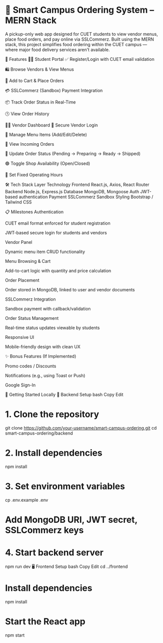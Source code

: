 #  🏫 Smart Campus Ordering System – MERN Stack
A pickup-only web app designed for CUET students to view vendor menus, place food orders, and pay online via SSLCommerz. Built using the MERN stack, this project simplifies food ordering within the CUET campus — where major food delivery services aren't available.

🚀 Features
👨‍🎓 Student Portal
✅ Register/Login with CUET email validation

🛍️ Browse Vendors & View Menus

🛒 Add to Cart & Place Orders

💳 SSLCommerz (Sandbox) Payment Integration

📦 Track Order Status in Real-Time

🕓 View Order History

🧑‍🍳 Vendor Dashboard
🔐 Secure Vendor Login

🍔 Manage Menu Items (Add/Edit/Delete)

📑 View Incoming Orders

🔄 Update Order Status (Pending → Preparing → Ready → Shipped)

🟢 Toggle Shop Availability (Open/Closed)

📆 Set Fixed Operating Hours

🛠️ Tech Stack
Layer	Technology
Frontend	React.js, Axios, React Router
Backend	Node.js, Express.js
Database	MongoDB, Mongoose
Auth	JWT-based authentication
Payment	SSLCommerz Sandbox
Styling	Bootstrap / Tailwind CSS

📋 Milestones
Authentication

CUET email format enforced for student registration

JWT-based secure login for students and vendors

Vendor Panel

Dynamic menu item CRUD functionality

Menu Browsing & Cart

Add-to-cart logic with quantity and price calculation

Order Placement

Order stored in MongoDB, linked to user and vendor documents

SSLCommerz Integration

Sandbox payment with callback/validation

Order Status Management

Real-time status updates viewable by students

Responsive UI

Mobile-friendly design with clean UX

✨ Bonus Features (If Implemented)

Promo codes / Discounts

Notifications (e.g., using Toast or Push)

Google Sign-In

🧪 Getting Started Locally
📁 Backend Setup
bash
Copy
Edit
# 1. Clone the repository
git clone https://github.com/your-username/smart-campus-ordering.git
cd smart-campus-ordering/backend

# 2. Install dependencies
npm install

# 3. Set environment variables
cp .env.example .env
# Add MongoDB URI, JWT secret, SSLCommerz keys

# 4. Start backend server
npm run dev
🖥️ Frontend Setup
bash
Copy
Edit
cd ../frontend

# Install dependencies
npm install

# Start the React app
npm start
